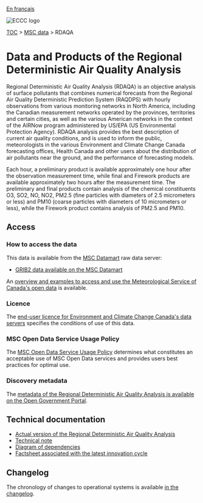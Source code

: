 [En français](readme_rdaqa_fr.md)

![ECCC logo](../../img_eccc-logo.png)

[TOC](../../readme_en.md) > [MSC data](../readme_en.md) > RDAQA

# Data and Products of the Regional Deterministic Air Quality Analysis 

Regional Deterministic Air Quality Analysis (RDAQA) is an objective analysis of surface pollutants that combines numerical forecasts from the Regional Air Quality Deterministic Prediction System (RAQDPS) with hourly observations from various monitoring networks in North America, including the Canadian measurement networks operated by the provinces, territories and certain cities, as well as the various American networks in the context of the AIRNow program administered by US/EPA (US Environmental Protection Agency). RDAQA analysis provides the best description of current air quality conditions, and is used to inform the public, meteorologists in the various Environment and Climate Change Canada forecasting offices, Health Canada and other users about the distribution of air pollutants near the ground, and the performance of forecasting models.

Each hour, a preliminary product is available approximately one hour after the observation measurement time, while final and Firework products are available approximately two hours after the measurement time. The preliminary and final products contain analysis of the chemical constituents O3, SO2, NO, NO2, PM2.5 (fine particles with diameters of 2.5 micrometers or less) and PM10 (coarse particles with diameters of 10 micrometers or less), while the Firework product contains analysis of PM2.5 and PM10.

## Access

### How to access the data

This data is available from the [MSC Datamart](../../msc-datamart/readme_en.md) raw data server:

* [GRIB2 data available on the MSC Datamart](readme_rdaqa-datamart_en.md) 

An [overview and examples to access and use the Meteorological Service of Canada's open data](../../usage/readme_en.md) is available.

### Licence

The [end-user licence for Environment and Climate Change Canada's data servers](../../licence/readme_en.md) specifies the conditions of use of this data.

### MSC Open Data Service Usage Policy

The [MSC Open Data Service Usage Policy](../../usage-policy/readme_en.md) determines what constitutes an acceptable use of MSC Open Data services and provides users best practices for optimal use.

### Discovery metadata

The [metadata of the Regional Deterministic Air Quality Analysis is available on the Open Government Portal](https://catalogue.ec.gc.ca/geonetwork/srv/eng/catalog.search#/metadata/1f11ed9f-b13d-497b-853a-997b991195a1).

## Technical documentation

* [Actual version of the Regional Deterministic Air Quality Analysis](https://collaboration.cmc.ec.gc.ca/cmc/cmoi/product_guide/docs/tech_specifications/tech_specifications_RDAQA_e.pdf)
* [Technical note](http://collaboration.cmc.ec.gc.ca/cmc/CMOI/product_guide/docs/tech_notes/technote_rdaqa_e.pdf)
* [Diagram of dependencies](https://collaboration.cmc.ec.gc.ca/cmc/cmos/public_doc/msc-data/nwep-dependency-diagrams/system_RDAQA_FW_en.svg) 
* [Factsheet associated with the latest innovation cycle](https://collaboration.cmc.ec.gc.ca/cmc/cmoi/product_guide/docs/fact_sheets/factsheet_rdaqa_e.pdf)

## Changelog

The chronology of changes to operational systems is available [in the changelog](changelog_rdaqa_en.md).

